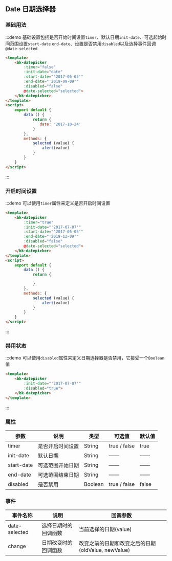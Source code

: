 <script>
    export default {
        data() {
            return {
                date: ''
            };
        },
        methods: {
            selected (value) {
                // alert(value)
            },
            change (oldValue, newValue) {
                console.log('改变前的值为：' + oldValue)
                console.log('改变后的值为：' + newValue)
                //   todo:...
            }
        }
    }
</script>

## Date 日期选择器

### 基础用法

:::demo 基础设置包括是否开始时间设置`timer`、默认日期`init-date`、可选起始时间范围设置`start-date` `end-date`、设置是否禁用`disabled`以及选择事件回调`@date-selected`

```html
<template>
    <bk-datepicker
        :timer="false"
        :init-date="date"
        :start-date="'2017-05-05'"
        :end-date="'2019-09-09'"
        :disabled="false"
        @date-selected="selected">
    </bk-datepicker>
</template>
<script>
    export default {
        data () {
            return {
               date: '2017-10-24' 
            }
        },
        methods: {
            selected (value) {
                alert(value)
            }
        }
    }
</script>
```
:::

### 开启时间设置

:::demo 可以使用`timer`属性来定义是否开启时间设置

```html
<template>
    <bk-datepicker
        :timer="true"
        :init-date="'2017-07-07'"
        :start-date="'2017-05-05'"
        :end-date="'2019-12-09'"
        :disabled="false"
        @date-selected="selected">
    </bk-datepicker>
</template>
<script>
    export default {
        data () {
            return {

            }
        },
        methods: {
            selected (value) {
                alert(value)
            }
        }
    }
</script>
```
:::

### 禁用状态

:::demo 可以使用`disabled`属性来定义日期选择器是否禁用，它接受一个`Boolean`值

```html
<template>
    <bk-datepicker
        :init-date="'2017-07-07'"
        :disabled="true">
    </bk-datepicker>
</template>
```
:::

### 属性
| 参数         | 说明             | 类型      | 可选值         | 默认值   |
|----------   |--------          |---------- |-------------  |-------- |
|timer        |是否开启时间设置    |String     |true / false  |true   |
|init-date    |默认日期           |String     |——             |—— |
|start-date   |可选范围开始日期    |String     |——            | —— |
|end-date     |可选范围结束日期    |String     |——              | —— |
|disabled     |是否禁用           |Boolean    |true / false    | false |

### 事件
| 事件名称 | 说明 | 回调参数 |
|---------|------|---------|
| date-selected | 选择日期时的回调函数 | 当前选择的日期(value) |
| change | 日期改变时的回调函数 | 改变之前的日期和改变之后的日期(oldValue, newValue) |
